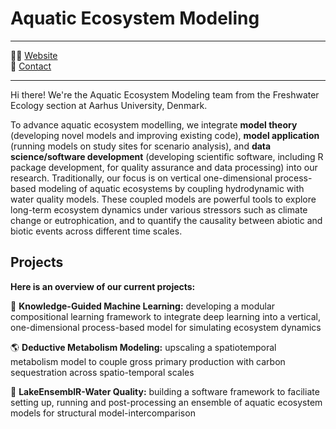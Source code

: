# Aquatic Ecosystem Modeling



-----

👩‍💻 [Website](https://ecos.au.dk/en/researchconsultancy/research-areas/freshwater-ecology)  
:email: [Contact](mailto:rladwig@ecos.au.dk)


-----

Hi there! We're the Aquatic Ecosystem Modeling team from the Freshwater Ecology section at Aarhus University, Denmark.

To advance aquatic ecosystem modelling, we integrate **model theory** (developing novel models and improving existing code), **model application** (running models on study sites for scenario analysis), and **data science/software development** (developing scientific software, including R package development, for quality assurance and data processing) into our research. Traditionally, our focus is on vertical one-dimensional process-based modeling of aquatic ecosystems by coupling hydrodynamic with water quality models. These coupled models are powerful tools to explore long-term ecosystem dynamics under various stressors such as climate change or eutrophication, and to quantify the causality between abiotic and biotic events across different time scales. 


## Projects


**Here is an overview of our current projects:**

:crystal_ball: **Knowledge-Guided Machine Learning:** developing a modular compositional learning framework to integrate deep learning into a vertical, one-dimensional process-based model for simulating ecosystem dynamics

:earth_americas: **Deductive Metabolism Modeling:** upscaling a spatiotemporal metabolism model to couple gross primary production with carbon sequestration across spatio-temporal scales

:busts_in_silhouette: **LakeEnsemblR-Water Quality:** building a software framework to faciliate setting up, running and post-processing an ensemble of aquatic ecosystem models for structural model-intercomparison

